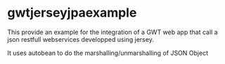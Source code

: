 gwtjerseyjpaexample
===================

This provide an example for the integration of a GWT web app that call a json restfull webservices developped using jersey. 

It uses autobean to do the marshalling/unmarshalling of JSON Object

